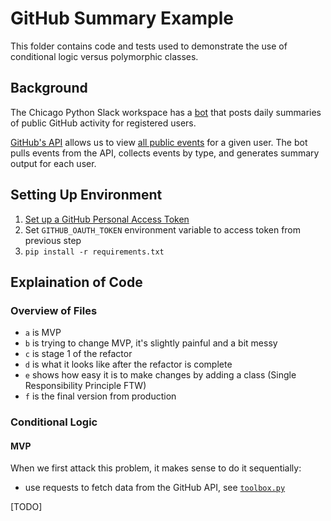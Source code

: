 # GitHub Summary Example

This folder contains code and tests used to demonstrate
the use of conditional logic versus polymorphic classes.

## Background

The Chicago Python Slack workspace
has a [bot](https://github.com/busy-beaver-dev/busy-beaver)
that posts daily summaries of public GitHub activity for registered users.

[GitHub's API](https://developer.github.com/v3/) allows us
to view [all public events](https://developer.github.com/v3/activity/events/#list-public-events)
for a given user. The bot pulls events from the API, collects events by type,
and generates summary output for each user.

## Setting Up Environment

1. [Set up a GitHub Personal Access Token](https://help.github.com/en/articles/creating-a-personal-access-token-for-the-command-line)
1. Set `GITHUB_OAUTH_TOKEN` environment variable to access token from previous step
1. `pip install -r requirements.txt`

## Explaination of Code

### Overview of Files

- `a` is MVP
- `b` is trying to change MVP, it's slightly painful and a bit messy
- `c` is stage 1 of the refactor
- `d` is what it looks like after the refactor is complete
- `e` shows how easy it is to make changes by adding a class (Single Responsibility Principle FTW)
- `f` is the final version from production

### Conditional Logic

#### MVP

When we first attack this problem, it makes sense to do it sequentially:

- use requests to fetch data from the GitHub API, see [`toolbox.py`](toolbox.py)

[TODO]
